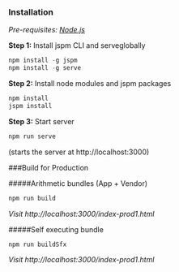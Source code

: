 ### Installation
*Pre-requisites: [Node.js](http://node.js/download)*

**Step 1:** Install jspm CLI and serveglobally
```javascript
npm install -g jspm
npm install -g serve
```

**Step 2:** Install node modules and jspm packages
```javascript
npm install
jspm install
```

**Step 3:** Start server
```javascript
npm run serve
```
(starts the server at http://localhost:3000)

###Build for Production

#####Arithmetic bundles (App + Vendor)
```javascript
npm run build
```
*Visit http://localhost:3000/index-prod1.html*

#####Self executing bundle
```javascript
npm run buildSfx
```
*Visit http://localhost:3000/index-prod1.html*
